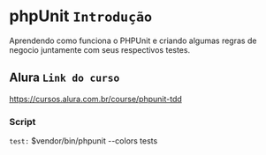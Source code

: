 # phpUnit `Introdução`
Aprendendo como funciona o PHPUnit e criando algumas regras de negocio juntamente com seus respectivos testes.
## Alura `Link do curso`
https://cursos.alura.com.br/course/phpunit-tdd
### Script 
`test:` $vendor/bin/phpunit --colors  tests
